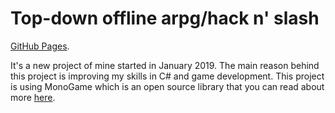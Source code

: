 # Top-down offline arpg/hack n' slash

[GitHub Pages](/Source).

It's a new project of mine started in January 2019. The main reason behind this project is improving my skills in C# and game development.
This project is using MonoGame which is an open source library that you can read about more [here](http://www.monogame.net/).

